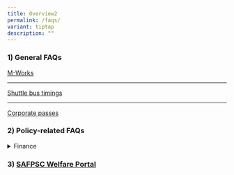 ```yaml
---
title: Overview2
permalink: /faqs/
variant: tiptap
description: ""
---
```

<h3>1) General FAQs</h3>
<p><a href="/mworks/" rel="noopener nofollow" target="_blank">M-Works</a>
</p>
<hr>
<p><a href="/shuttlebus/" rel="noopener nofollow" target="_blank">Shuttle bus timings</a>
</p>
<hr>
<p><a href="/corp-passes/" rel="noopener nofollow" target="_blank">Corporate passes</a>
</p>
<p></p>
<h3>2) Policy-related FAQs</h3>
<div data-type="detailGroup" class="isomer-accordion-group isomer-accordion isomer-accordion-white">
<details class="isomer-details">
<summary>Finance</summary>
<div data-type="detailsContent" class="isomer-details-content">
<p><a href="https://navi.defence.gov.sg/#/destination-page/370580" rel="noopener noreferrer nofollow" target="_blank">Small Value Purchases</a>
</p>
<p><a href="https://navi.defence.gov.sg/#/destination-page/372254" rel="noopener noreferrer nofollow" target="_blank">Approval of Requirements</a>
</p>
<p><a href="https://navi.defence.gov.sg/#/destination-page/186449" rel="noopener noreferrer nofollow" target="_blank">Finance training</a>
</p>
<p><a href="https://navi.defence.gov.sg/#/destination-page/209957" rel="noopener noreferrer nofollow" target="_blank">Learning Management System (LMS)</a>
</p>
<p><a href="https://navi.defence.gov.sg/#/destination-page/370600" rel="noopener noreferrer nofollow" target="_blank">Commitment and Payment</a>
</p>
<p><a href="https://navi.defence.gov.sg/#/destination-page/373733" rel="noopener noreferrer nofollow" target="_blank">MINDEF Corporate Credit Card</a>
</p>
<p><a href="https://navi.defence.gov.sg/#/destination-page/306590" rel="noopener noreferrer nofollow" target="_blank">Financial Control</a>
</p>
</div>
</details>
</div>
<p></p>
<h3>3) <a href="https://safpscwelfare.my.canva.site/deals" rel="noopener nofollow" target="_blank">SAFPSC Welfare Portal</a></h3>
<h3></h3>
<p></p>